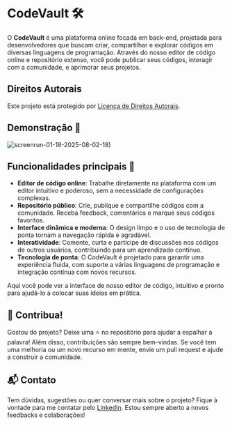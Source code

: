 # CodeVault 🛠️

O **CodeVault** é uma plataforma online focada em back-end, projetada para desenvolvedores que buscam criar, compartilhar e explorar códigos em diversas linguagens de programação. Através do nosso editor de código online e repositório extenso, você pode publicar seus códigos, interagir com a comunidade, e aprimorar seus projetos.

## Direitos Autorais

Este projeto está protegido por [Licença de Direitos Autorais](LICENSE.md).

## Demonstração 📸
![screenrun-01-18-2025-08-02-18)](https://github.com/user-attachments/assets/27569916-9735-40c1-9155-3ad948389b6d)


## Funcionalidades principais 🚀

- **Editor de código online**: Trabalhe diretamente na plataforma com um editor intuitivo e poderoso, sem a necessidade de configurações complexas.
- **Repositório público**: Crie, publique e compartilhe códigos com a comunidade. Receba feedback, comentários e marque seus códigos favoritos.
- **Interface dinâmica e moderna**: O design limpo e o uso de tecnologia de ponta tornam a navegação rápida e agradável.
- **Interatividade**: Comente, curta e participe de discussões nos códigos de outros usuários, contribuindo para um aprendizado contínuo.
- **Tecnologia de ponta**: O CodeVault é projetado para garantir uma experiência fluida, com suporte a várias linguagens de programação e integração contínua com novos recursos.

Aqui você pode ver a interface de nosso editor de código, intuitivo e pronto para ajudá-lo a colocar suas ideias em prática.

## 🌟 Contribua!

Gostou do projeto? Deixe uma ⭐ no repositório para ajudar a espalhar a palavra! Além disso, contribuições são sempre bem-vindas. Se você tem uma melhoria ou um novo recurso em mente, envie um pull request e ajude a construir a comunidade.

## 📬 Contato

Tem dúvidas, sugestões ou quer conversar mais sobre o projeto? Fique à vontade para me contatar pelo [LinkedIn](https://www.linkedin.com/in/michaeldu4rte/). Estou sempre aberto a novos feedbacks e colaborações!
